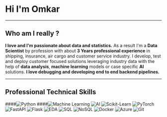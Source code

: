 # Hi I'm Omkar 

---

## Who am I really ?

**I love and I'm passionate about data and statistics.**
As a result I'm a **Data Scientist** by profession with about **3 Years professional experience** in shipping, insurance, air cargo and customer service industry.
I develop, test and deploy customer focused solutions leveraging industry data with the help of **data analysis**, **machine learning** models or case specific **AI** solutions.
**I love debugging and developing end to end backend pipelines.**

---

## Professional Technical Skills

####![Python](https://img.shields.io/badge/Python-3776AB?style=for-the-badge&logo=python&logoColor=white)
####![Machine Learning](https://img.shields.io/badge/Machine%20Learning-F7931E?style=for-the-badge&logo=scikit-learn&logoColor=white)
![AI](https://img.shields.io/badge/AI-000000?style=for-the-badge&logo=openai&logoColor=white)
![Scikit-Learn](https://img.shields.io/badge/Scikit--Learn-F7931E?style=for-the-badge&logo=scikit-learn&logoColor=white)
![PyTorch](https://img.shields.io/badge/PyTorch-EE4C2C?style=for-the-badge&logo=pytorch&logoColor=white)
![FastAPI](https://img.shields.io/badge/FastAPI-005571?style=for-the-badge&logo=fastapi&logoColor=white)
![Flask](https://img.shields.io/badge/Flask-000000?style=for-the-badge&logo=flask&logoColor=white)
![EDA](https://img.shields.io/badge/EDA-Exploratory%20Data%20Analysis-blueviolet?style=for-the-badge&logo=chartdotjs&logoColor=white)
![SQL](https://img.shields.io/badge/SQL-4479A1?style=for-the-badge&logo=mysql&logoColor=white)
![NoSQL](https://img.shields.io/badge/NoSQL-4DB33D?style=for-the-badge&logo=mongodb&logoColor=white)
![Docker](https://img.shields.io/badge/Docker-2496ED?style=for-the-badge&logo=docker&logoColor=white)
![Azure](https://img.shields.io/badge/Azure-0078D4?style=for-the-badge&logo=microsoftazure&logoColor=white)
![Git](https://img.shields.io/badge/Git-F05032?style=for-the-badge&logo=git&logoColor=white)

<!--
**omgovardhane/omgovardhane** is a ✨ _special_ ✨ repository because its `README.md` (this file) appears on your GitHub profile.

Here are some ideas to get you started:

- 🔭 I’m currently working on ...
- 🌱 I’m currently learning ...
- 👯 I’m looking to collaborate on ...
- 🤔 I’m looking for help with ...
- 💬 Ask me about ...
- 📫 How to reach me: ...
- 😄 Pronouns: ...
- ⚡ Fun fact: ...
-->
